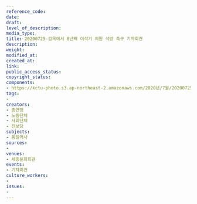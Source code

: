 ```yaml
---
reference_code: 
date: 
draft: 
level_of_description: 
media_type: 
title: 20200725-감옥에서 8년째 이석기 의원 석방 촉구 기자회견
description: 
weight: 
modified_at: 
created_at: 
link: 
public_access_status: 
copyright_status: 
components:
- https://kctu-photo.s3.ap-northeast-2.amazonaws.com/2020년/7월/20200725-감옥에서+8년째+이석기+의원+석방+촉구+기자회견/WW1D4444.jpg
tags:
- 
creators:
- 총연맹
- 노동단체
- 사회단체
- 진보당
subjects:
- 통일역사
sources:
- 
venues:
- 세종문화회관
events:
- 기자회견
culture_workers:
- 
issues:
- 
---
```

